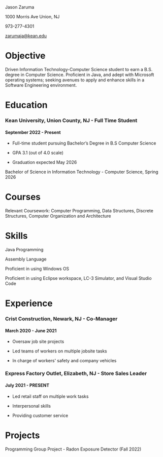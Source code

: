 Jason Zaruma

1000 Morris Ave Union, NJ

973-277-4301

zarumaja@kean.edu

# Objective
Driven Information Technology-Computer Science student to earn a B.S. degree in Computer Science. Proficient in Java, and adept with Microsoft operating systems; seeking avenues to apply and enhance skills in a Software Engineering environment.

# Education
### Kean University, Union County, NJ - Full Time Student
#### September 2022 - Present 
- Full-time student pursuing Bachelor’s Degree in B.S Computer Science
  
- GPA 3.1 (out of 4.0 scale)
  
- Graduation expected May 2026

Bachelor of Science in Information Technology - Computer Science, Spring 2026
# Courses
Relevant Coursework: Computer Programming, Data Structures, Discrete Structures, Computer Organization and Architecture 
# Skills
Java Programming

Assembly Language

Proficient in using Windows OS

Proficient in using Eclipse workspace, LC-3 Simulator, and Visual Studio Code

# Experience

### Crist Construction, Newark, NJ - Co-Manager

#### March 2020 - June 2021

- Oversaw job site projects

- Led teams of workers on multiple jobsite tasks

- In charge of workers' safety and company vehicles

### Express Factory Outlet, Elizabeth, NJ - Store Sales Leader

#### July 2021 - PRESENT

- Led retail staff on multiple work tasks

- Interpersonal skills

- Providing customer service

# Projects

Programming Group Project - Radon Exposure Detector (Fall 2022)



